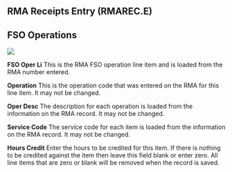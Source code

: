 ##  RMA Receipts Entry (RMAREC.E)

<PageHeader />

##  FSO Operations

![](images/RMAREC-E-2.jpg)

**FSO Oper Li** This is the RMA FSO operation line item and is loaded from the
RMA number entered.  
  
**Operation** This is the operation code that was entered on the RMA for this
line item. It may not be changed.  
  
**Oper Desc** The description for each operation is loaded from the
information on the RMA record. It may not be changed.  
  
**Service Code** The service code for each item is loaded from the information
on the RMA record. It may not be changed.  
  
**Hours Credit** Enter the hours to be credited for this item. If there is
nothing to be credited against the item then leave this field blank or enter
zero. All line items that are zero or blank will be removed when the record is
saved.  
  
  
<badge text= "Version 8.10.57" vertical="middle" />

<PageFooter />